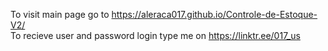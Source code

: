 To visit main page go to https://aleraca017.github.io/Controle-de-Estoque-V2/ <br/>
To recieve user and password login type me on https://linktr.ee/017_us
